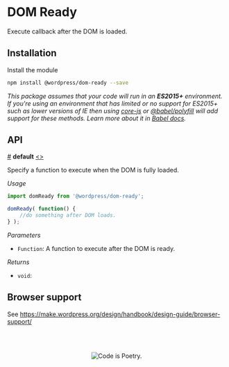 # DOM Ready

Execute callback after the DOM is loaded.

## Installation

Install the module

```bash
npm install @wordpress/dom-ready --save
```

_This package assumes that your code will run in an **ES2015+** environment. If you're using an environment that has limited or no support for ES2015+ such as lower versions of IE then using [core-js](https://github.com/zloirock/core-js) or [@babel/polyfill](https://babeljs.io/docs/en/next/babel-polyfill) will add support for these methods. Learn more about it in [Babel docs](https://babeljs.io/docs/en/next/caveats)._

## API

<!-- START TOKEN(Autogenerated API docs) -->

<a name="default" href="#default">#</a> **default** [\<>](src/index.js#L29-L29)

Specify a function to execute when the DOM is fully loaded.

_Usage_

```js
import domReady from '@wordpress/dom-ready';

domReady( function() {
	//do something after DOM loads.
} );
```

_Parameters_

-   `Function`: A function to execute after the DOM is ready.

_Returns_

-   `void`: 


<!-- END TOKEN(Autogenerated API docs) -->

## Browser support

See <https://make.wordpress.org/design/handbook/design-guide/browser-support/>

<br/><br/><p align="center"><img src="https://s.w.org/style/images/codeispoetry.png?1" alt="Code is Poetry." /></p>

